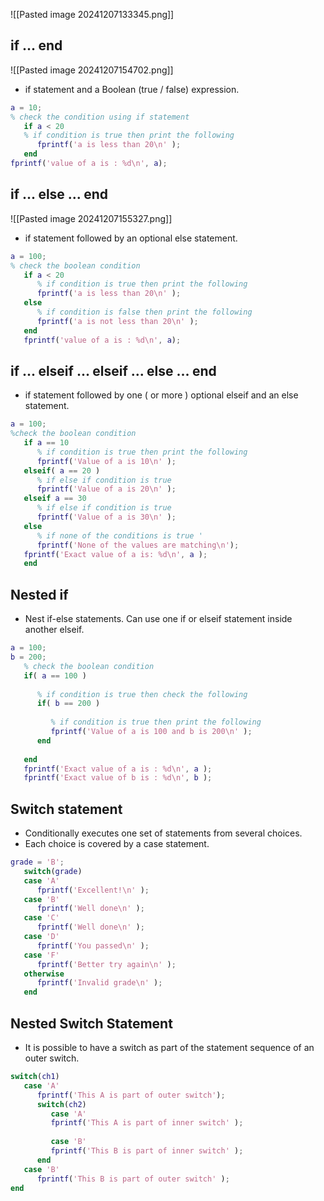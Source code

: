 ![[Pasted image 20241207133345.png]]


## if ... end

![[Pasted image 20241207154702.png]]

- if statement and a Boolean (true / false) expression.

```matlab
a = 10;
% check the condition using if statement 
   if a < 20 
   % if condition is true then print the following 
      fprintf('a is less than 20\n' );
   end
fprintf('value of a is : %d\n', a);
```


## if ... else ... end

![[Pasted image 20241207155327.png]]

- if statement followed by an optional else statement.

```matlab
a = 100;
% check the boolean condition 
   if a < 20 
      % if condition is true then print the following 
      fprintf('a is less than 20\n' );
   else
      % if condition is false then print the following 
      fprintf('a is not less than 20\n' );
   end
   fprintf('value of a is : %d\n', a);
```


## if ... elseif ... elseif ... else ... end

- if statement followed by one ( or more ) optional elseif and an else statement.

```matlab
a = 100;
%check the boolean condition 
   if a == 10 
      % if condition is true then print the following 
      fprintf('Value of a is 10\n' );
   elseif( a == 20 )
      % if else if condition is true 
      fprintf('Value of a is 20\n' );
   elseif a == 30 
      % if else if condition is true  
      fprintf('Value of a is 30\n' );
   else
      % if none of the conditions is true '
      fprintf('None of the values are matching\n');
   fprintf('Exact value of a is: %d\n', a );
   end
```


## Nested if

- Nest if-else statements. Can use one if or elseif statement inside another elseif.

```matlab
a = 100;
b = 200;
   % check the boolean condition 
   if( a == 100 )
   
      % if condition is true then check the following 
      if( b == 200 )
       
         % if condition is true then print the following 
         fprintf('Value of a is 100 and b is 200\n' );
      end
       
   end
   fprintf('Exact value of a is : %d\n', a );
   fprintf('Exact value of b is : %d\n', b );
```


## Switch statement

- Conditionally executes one set of statements from several choices.
- Each choice is covered by a case statement.

```matlab
grade = 'B';
   switch(grade)
   case 'A' 
      fprintf('Excellent!\n' );
   case 'B' 
      fprintf('Well done\n' );
   case 'C' 
      fprintf('Well done\n' );
   case 'D'
      fprintf('You passed\n' );
   case 'F' 
      fprintf('Better try again\n' );
   otherwise
      fprintf('Invalid grade\n' );
   end
```


## Nested Switch Statement

- It is possible to have a switch as part of the statement sequence of an outer switch.

```matlab
switch(ch1) 
   case 'A' 
      fprintf('This A is part of outer switch');
      switch(ch2) 
         case 'A'
         fprintf('This A is part of inner switch' );
         
         case 'B'  
         fprintf('This B is part of inner switch' );
      end   
   case 'B'
      fprintf('This B is part of outer switch' );
end
```

